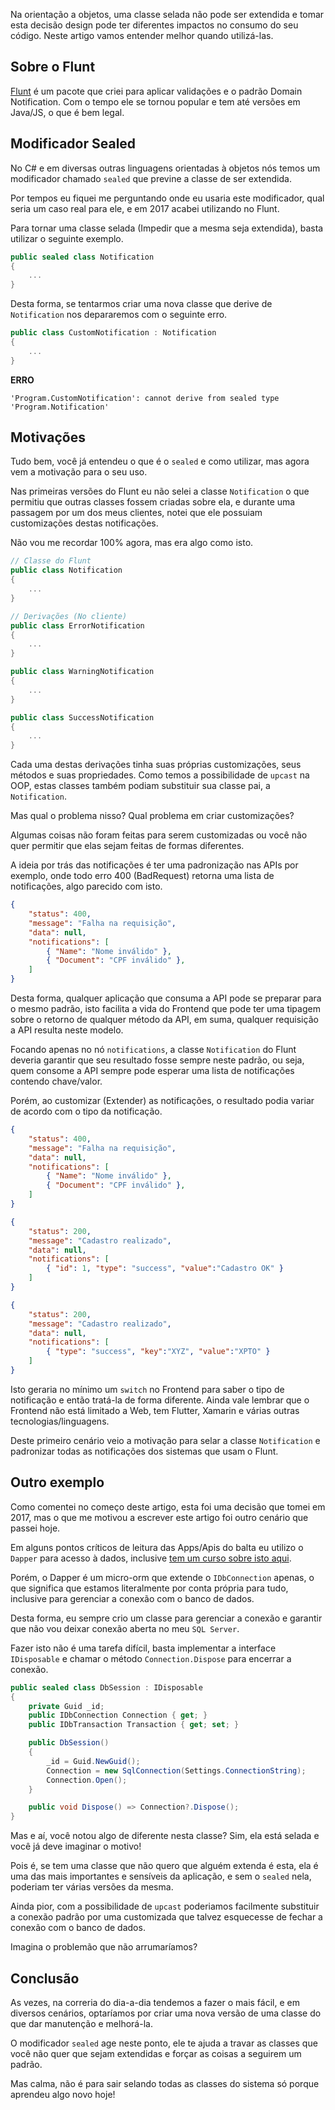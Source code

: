 Na orientação a objetos, uma classe selada não pode ser extendida e tomar esta decisão design pode ter diferentes impactos no consumo do seu código. Neste artigo vamos entender melhor quando utilizá-las.

## Sobre o Flunt

[Flunt](https://github.com/andrebaltieri/flunt) é um pacote que criei para aplicar validações e o padrão Domain Notification. Com o tempo ele se tornou popular e tem até versões em Java/JS, o que é bem legal.

## Modificador Sealed
No C# e em diversas outras linguagens orientadas à objetos nós temos um modificador chamado `sealed` que previne a classe de ser extendida.

Por tempos eu fiquei me perguntando onde eu usaria este modificador, qual seria um caso real para ele, e em 2017 acabei utilizando no Flunt.

Para tornar uma classe selada (Impedir que a mesma seja extendida), basta utilizar o seguinte exemplo.

```csharp
public sealed class Notification 
{
    ...
}
```

Desta forma, se tentarmos criar uma nova classe que derive de `Notification` nos depararemos com o seguinte erro.

```csharp
public class CustomNotification : Notification
{
    ...
}
```

**ERRO**
```
'Program.CustomNotification': cannot derive from sealed type 'Program.Notification'
```

## Motivações

Tudo bem, você já entendeu o que é o `sealed` e como utilizar, mas agora vem a motivação para o seu uso.

Nas primeiras versões do Flunt eu não selei a classe `Notification` o que permitiu que outras classes fossem criadas sobre ela, e durante uma passagem por um dos meus clientes, notei que ele possuiam customizações destas notificações.

Não vou me recordar 100% agora, mas era algo como isto.

```csharp
// Classe do Flunt
public class Notification 
{
    ...
}

// Derivações (No cliente)
public class ErrorNotification 
{
    ...
}

public class WarningNotification 
{
    ...
}

public class SuccessNotification 
{
    ...
}
```

Cada uma destas derivações tinha suas próprias customizações, seus métodos e suas propriedades. Como temos a possibilidade de `upcast` na OOP, estas classes também podiam substituir sua classe pai, a `Notification`.

Mas qual o problema nisso? Qual problema em criar customizações?

Algumas coisas não foram feitas para serem customizadas ou você não quer permitir que elas sejam feitas de formas diferentes.

A ideia por trás das notificações é ter uma padronização nas APIs por exemplo, onde todo erro 400 (BadRequest) retorna uma lista de notificações, algo parecido com isto.

```json
{
    "status": 400,
    "message": "Falha na requisição",
    "data": null,
    "notifications": [
        { "Name": "Nome inválido" },
        { "Document": "CPF inválido" },
    ]
}
```

Desta forma, qualquer aplicação que consuma a API pode se preparar para o mesmo padrão, isto facilita a vida do Frontend que pode ter uma tipagem sobre o retorno de qualquer método da API, em suma, qualquer requisição a API resulta neste modelo.

Focando apenas no nó `notifications`, a classe `Notification` do Flunt deveria garantir que seu resultado fosse sempre neste padrão, ou seja, quem consome a API sempre pode esperar uma lista de notificações contendo chave/valor.

Porém, ao customizar (Extender) as notificações, o resultado podia variar de acordo com o tipo da notificação.

```json
{
    "status": 400,
    "message": "Falha na requisição",
    "data": null,
    "notifications": [
        { "Name": "Nome inválido" },
        { "Document": "CPF inválido" },
    ]
}
```

```json
{
    "status": 200,
    "message": "Cadastro realizado",
    "data": null,
    "notifications": [
        { "id": 1, "type": "success", "value":"Cadastro OK" }
    ]
}
```

```json
{
    "status": 200,
    "message": "Cadastro realizado",
    "data": null,
    "notifications": [
        { "type": "success", "key":"XYZ", "value":"XPTO" }
    ]
}
```

Isto geraria no mínimo um `switch` no Frontend para saber o tipo de notificação e então tratá-la de forma diferente. Ainda vale lembrar que o Frontend não está limitado a Web, tem Flutter, Xamarin e várias outras tecnologias/linguagens.

Deste primeiro cenário veio a motivação para selar a classe `Notification` e padronizar todas as notificações dos sistemas que usam o Flunt.

## Outro exemplo

Como comentei no começo deste artigo, esta foi uma decisão que tomei em 2017, mas o que me motivou a escrever este artigo foi outro cenário que passei hoje.

Em alguns pontos críticos de leitura das Apps/Apis do balta eu utilizo o `Dapper` para acesso à dados, inclusive [tem um curso sobre isto aqui](https://balta.io/cursos/criando-apis-com-aspnetcore-2-e-dapper).

Porém, o Dapper é um micro-orm que extende o `IDbConnection` apenas, o que significa que estamos literalmente por conta própria para tudo, inclusive para gerenciar a conexão com o banco de dados.

Desta forma, eu sempre crio um classe para gerenciar a conexão e garantir que não vou deixar conexão aberta no meu `SQL Server`.

Fazer isto não é uma tarefa difícil, basta implementar a interface `IDisposable` e chamar o método `Connection.Dispose` para encerrar a conexão.

```csharp
public sealed class DbSession : IDisposable
{
    private Guid _id;
    public IDbConnection Connection { get; }
    public IDbTransaction Transaction { get; set; }

    public DbSession()
    {
        _id = Guid.NewGuid();
        Connection = new SqlConnection(Settings.ConnectionString);
        Connection.Open();
    }

    public void Dispose() => Connection?.Dispose();
}
```

Mas e aí, você notou algo de diferente nesta classe? Sim, ela está selada e você já deve imaginar o motivo!

Pois é, se tem uma classe que não quero que alguém extenda é esta, ela é uma das mais importantes e sensíveis da aplicação, e sem o `sealed` nela, poderiam ter várias versões da mesma.

Ainda pior, com a possibilidade de `upcast` poderiamos facilmente substituir a conexão padrão por uma customizada que talvez esquecesse de fechar a conexão com o banco de dados.

Imagina o problemão que não arrumaríamos?

## Conclusão
As vezes, na correria do dia-a-dia tendemos a fazer o mais fácil, e em diversos cenários, optaríamos por criar uma nova versão de uma classe do que dar manutenção e melhorá-la.

O modificador `sealed` age neste ponto, ele te ajuda a travar as classes que você não quer que sejam extendidas e forçar as coisas a seguirem um padrão.

Mas calma, não é para sair selando todas as classes do sistema só porque aprendeu algo novo hoje!
